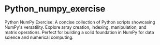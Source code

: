 # Python_numpy_exercise
Python NumPy Exercise: A concise collection of Python scripts showcasing NumPy's versatility. Explore array creation, indexing, manipulation, and matrix operations. Perfect for building a solid foundation in NumPy for data science and numerical computing.
